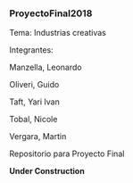 ### ProyectoFinal2018
Tema: Industrias creativas

Integrantes:

Manzella, Leonardo

Oliveri, Guido

Taft, Yari Ivan

Tobal, Nicole

Vergara, Martin




Repositorio para Proyecto Final

**Under Construction**
